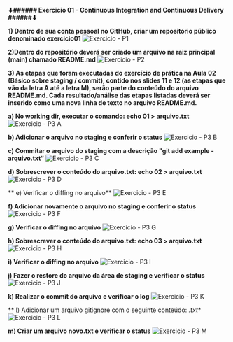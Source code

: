 **⬇###### Exercicio 01 - Continuous Integration and Continuous Delivery ######⬇**



**1) Dentro de sua conta pessoal no GitHub, criar um repositório público denominado exercicio01**
   ![Exercicio - P1](https://github.com/user-attachments/assets/d97094cd-fb7f-48f1-98cb-aa164bac067f)

**2)Dentro do repositório deverá ser criado um arquivo na raiz principal (main) chamado README.md**
    ![Exercicio - P2](https://github.com/user-attachments/assets/31004fd3-fa1b-438f-990f-7b6acc55099d)


**3) As etapas que foram executadas do exercício de prática na Aula 02 (Básico sobre staging / commit), contido nos slides 11 e 12 (as etapas que vão da letra A até a letra M), serão parte do conteúdo do arquivo README.md. Cada resultado/análise das etapas listadas deverá ser inserido como uma nova linha de texto no arquivo README.md.**

   **a) No working dir, executar o comando: echo 01 > arquivo.txt**
        ![Exercicio - P3 A](https://github.com/user-attachments/assets/baf04d61-9545-4783-8019-ec92c431fb1d)

   **b) Adicionar o arquivo no staging e conferir o status**
      ![Exercicio - P3 B](https://github.com/user-attachments/assets/96b360ea-7d37-4178-b2a3-3c64c5d186fa)

   **c) Commitar o arquivo do staging com a descrição "git add example - arquivo.txt“**
      ![Exercicio - P3 C](https://github.com/user-attachments/assets/be10a961-ad2a-4081-9b17-7a0e40bb29fa)

   **d) Sobrescrever o conteúdo do arquivo.txt: echo 02 > arquivo.txt**
      ![Exercicio - P3 D](https://github.com/user-attachments/assets/47cadfa4-5643-4e94-8c0c-1246f2324d67)

  ** e) Verificar o diffing no arquivo**
      ![Exercicio - P3 E](https://github.com/user-attachments/assets/cf3f749b-6217-4c5d-8afd-cc9d87135c77)

   **f) Adicionar novamente o arquivo no staging e conferir o status**
      ![Exercicio - P3 F](https://github.com/user-attachments/assets/bbc22b87-5ff4-414e-8f64-d6644786f9a7)

   **g) Verificar o diffing no arquivo**
      ![Exercicio - P3 G](https://github.com/user-attachments/assets/d144fb2c-95a0-47cc-8cab-49ff871e3d3b)

   **h) Sobrescrever o conteúdo do arquivo.txt: echo 03 > arquivo.txt**
      ![Exercicio - P3 H](https://github.com/user-attachments/assets/2bd38ba2-57c5-499e-a5ef-6e2f67e87255)

   **i) Verificar o diffing no arquivo**
      ![Exercicio - P3 I](https://github.com/user-attachments/assets/fbb7a21d-ebb2-4015-9590-e2845d21eb3e)
   
   **j) Fazer o restore do arquivo da área de staging e verificar o status**
      ![Exercicio - P3 J](https://github.com/user-attachments/assets/49ce052b-fdbe-4352-9326-2318fab94238)

   **k) Realizar o commit do arquivo e verificar o log**
      ![Exercicio - P3 K](https://github.com/user-attachments/assets/ff674730-72e7-428e-95cc-9957f8e2fbf4)

  ** l) Adicionar um arquivo gitignore com o seguinte conteúdo: *.txt**
      ![Exercicio - P3 L](https://github.com/user-attachments/assets/d94f63ca-616d-4b54-9902-dda70917c96b)

   **m) Criar um arquivo novo.txt e verificar o status**
      ![Exercicio - P3 M](https://github.com/user-attachments/assets/22517c04-287c-46fd-bb26-bb155ce8af19)

   


   

